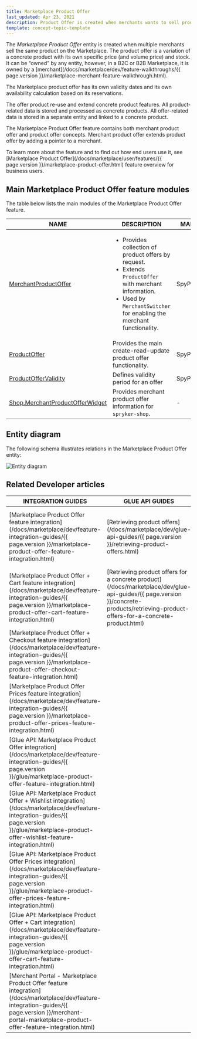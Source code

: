 ```yaml
---
title: Marketplace Product Offer
last_updated: Apr 23, 2021
description: Product Offer is created when merchants wants to sell products already available on Marketplace.
template: concept-topic-template
---
```


The *Marketplace Product Offer* entity is created when multiple merchants sell the same product on the Marketplace. The product offer is a variation of a concrete product with its own specific price (and volume price) and stock. It can be “owned” by any entity, however, in a B2C or B2B Marketplace, it is owned by a [merchant](/docs/marketplace/dev/feature-walkthroughs/{{ page.version }}/marketplace-merchant-feature-walkthrough.html).

The Marketplace product offer has its own validity dates and its own availability calculation based on its reservations.

The offer product re-use and extend concrete product features. All product-related data is stored and processed as concrete products.
All offer-related data is stored in a separate entity and linked to a concrete product.

The Marketplace Product Offer feature contains both merchant product offer and product offer concepts. Merchant product offer extends product offer by adding a pointer to a merchant.

To learn more about the feature and to find out how end users use it, see [Marketplace Product Offer](/docs/marketplace/user/features/{{ page.version }}/marketplace-product-offer.html) feature overview for business users.

## Main Marketplace Product Offer feature modules

The table below lists the main modules of the Marketplace Product Offer feature.

| NAME | DESCRIPTION | MANAGED ENTITIES  |
| -------------------- | ---------- | ----------------- |
| [MerchantProductOffer](https://github.com/spryker/merchant-product-offer) | <ul><li>Provides collection of product offers by request.</li><li>Extends `ProductOffer` with merchant information.</li><li> Used by `MerchantSwitcher` for enabling the merchant functionality.</li></ul>  | SpyProductOffer |
| [ProductOffer](https://github.com/spryker/product-offer) | Provides the main create-read-update product offer functionality.  | SpyProductOffer |
| [ProductOfferValidity](https://github.com/spryker/product-offer-validity) | Defines validity period for an offer | SpyProductOfferValidity |
| [Shop.MerchantProductOfferWidget](https://github.com/spryker/spryker-shop) | Provides merchant product offer information for `spryker-shop`. | - |

## Entity diagram

The following schema illustrates relations in the Marketplace Product Offer entity:

![Entity diagram](https://confluence-connect.gliffy.net/embed/image/6a64677b-090a-4dbf-86a5-8e9d8afa1a68.png?utm_medium=live&utm_source=custom)

## Related Developer articles

|INTEGRATION GUIDES  |GLUE API GUIDES  |DATA IMPORT  | HOW-TO GUIDES |REFERENCES          |
|---------|---------|---------|---------|---------|
|[Marketplace Product Offer feature integration](/docs/marketplace/dev/feature-integration-guides/{{ page.version }}/marketplace-product-offer-feature-integration.html)     | [Retrieving product offers](/docs/marketplace/dev/glue-api-guides/{{ page.version }}/retrieving-product-offers.html)        | [File details: combined_merchant_product_offer.csv](/docs/marketplace/dev/data-import/{{ page.version }}/file-details-combined-merchant-product-offer-csv.html)        |[Rendering merchant product offers on the Storefront](/docs/marketplace/dev/feature-walkthroughs/{{ page.version }}/marketplace-product-offer/rendering-merchant-product-offers-on-the-storefront.html)         | [Product offer in the Back Office](/docs/marketplace/dev/feature-walkthroughs/{{ page.version }}/marketplace-product-offer/product-offer-in-the-back-office.html)          |
|[Marketplace Product Offer + Cart feature integration](/docs/marketplace/dev/feature-integration-guides/{{ page.version }}/marketplace-product-offer-cart-feature-integration.html)     | [Retrieving product offers for a concrete product](/docs/marketplace/dev/glue-api-guides/{{ page.version }}/concrete-products/retrieving-product-offers-for-a-concrete-product.html)        |[File details: merchant_product_offer.csv](/docs/marketplace/dev/data-import/{{ page.version }}/file-details-merchant-product-offer-csv.html)         |         | [Product offer storage](/docs/marketplace/dev/feature-walkthroughs/{{ page.version }}/marketplace-product-offer/product-offer-storage.html)          |
|[Marketplace Product Offer + Checkout feature integration](/docs/marketplace/dev/feature-integration-guides/{{ page.version }}/marketplace-product-offer-checkout-feature-integration.html)     |         | [File details: product_offer_stock.csv](/docs/marketplace/dev/data-import/{{ page.version }}/file-details-product-offer-stock-csv.html)        |         |[Product Offer store relation](/docs/marketplace/dev/feature-walkthroughs/{{ page.version }}/marketplace-product-offer/product-offer-store-relation.html)           |
|[Marketplace Product Offer Prices feature integration](/docs/marketplace/dev/feature-integration-guides/{{ page.version }}/marketplace-product-offer-prices-feature-integration.html)     |         | [File details: product_offer_validity.csv](/docs/marketplace/dev/data-import/{{ page.version }}/file-details-product-offer-validity-csv.html)        |         |[Product Offer validity dates](/docs/marketplace/dev/feature-walkthroughs/{{ page.version }}/marketplace-product-offer/product-offer-validity-dates.html)           |
|[Glue API: Marketplace Product Offer integration](/docs/marketplace/dev/feature-integration-guides/{{ page.version }}/glue/marketplace-product-offer-feature-integration.html)     |         |[File details: price-product-offer.csv](/docs/marketplace/dev/data-import/{{ page.version }}/file-details-price-product-offer-csv.html)         |         |           |
|[Glue API: Marketplace Product Offer + Wishlist integration](/docs/marketplace/dev/feature-integration-guides/{{ page.version }}/glue/marketplace-product-offer-wishlist-feature-integration.html)     |         | [File details: merchant_product_offer_store.csv](/docs/marketplace/dev/data-import/{{ page.version }}/file-details-merchant-product-offer-store-csv.html)        |         |           |
|[Glue API: Marketplace Product Offer Prices integration](/docs/marketplace/dev/feature-integration-guides/{{ page.version }}/glue/marketplace-product-offer-prices-feature-integration.html)     |         |         |         |           |
|[Glue API: Marketplace Product Offer + Cart integration](/docs/marketplace/dev/feature-integration-guides/{{ page.version }}/glue/marketplace-product-offer-cart-feature-integration.html)     |         |         |         |           |
|[Merchant Portal - Marketplace Product Offer feature integration](/docs/marketplace/dev/feature-integration-guides/{{ page.version }}/merchant-portal-marketplace-product-offer-feature-integration.html)     |         |         |         |           |
